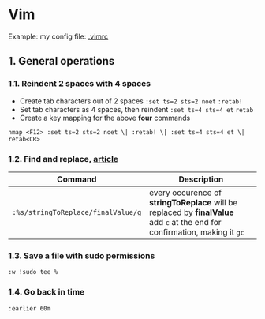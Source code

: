 # Vim
Example: my config file: [.vimrc](https://github.com/OlzhasAlexandrov/cheatsheets/blob/master/text-editors/.vimrc)

## 1. General operations
### 1.1. Reindent 2 spaces with 4 spaces
- Create tab characters out of 2 spaces
`:set ts=2 sts=2 noet`
`:retab!`
- Set tab characters as 4 spaces, then reindent
`:set ts=4 sts=4 et`
`retab`
- Create a key mapping for the above **four** commands

`nmap <F12> :set ts=2 sts=2 noet \| :retab! \| :set ts=4 sts=4 et \| retab<CR>`

### 1.2. Find and replace, [article](http://vim.wikia.com/wiki/Search_and_replace)

| Command | Description |
| -------- | ----------- |
| `:%s/stringToReplace/finalValue/g` | every occurence of **stringToReplace** will be replaced by **finalValue** <br> add `c` at the end for confirmation, making it `gc` |

### 1.3. Save a file with sudo permissions
`:w !sudo tee %`

### 1.4. Go back in time
`:earlier 60m`
